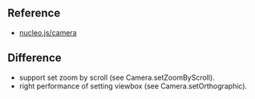 ## Reference
- [nucleo.js/camera](https://github.com/d13g0/nucleo.js/tree/master/source/camera)

## Difference
- support set zoom by scroll (see Camera.setZoomByScroll).
- right performance of setting viewbox (see Camera.setOrthographic).
